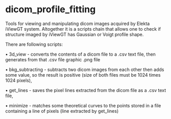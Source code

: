 # dicom_profile_fitting
Tools for viewing and manipulating dicom images acquired by Elekta iViewGT system. Altogether it is a scripts chain that allows one to check if structure imaged by iViewGT has Gaussian or Voigt profile shape. 

There are following scripts:

• 3d_view - converts the contents of a dicom file to a .csv text file, then generates from that .csv file graphic .png file

• bkg_subtracting - subtracts two dicom images from each other then adds some value, so the result is positive (size of both files must be 1024 times 1024 pixels),

• get_lines - saves the pixel lines extracted from the dicom file as a .csv text file,

• minimize - matches some theoretical curves to the points stored in a file containing a line of pixels (line extracted by get_lines)
